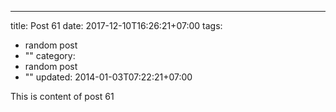 ---
title: Post 61
date: 2017-12-10T16:26:21+07:00
tags:
  - random post
  - ""
category:
  - random post
  - ""
updated: 2014-01-03T07:22:21+07:00

This is content of post 61